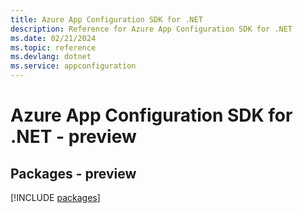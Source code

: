 ```yaml
---
title: Azure App Configuration SDK for .NET
description: Reference for Azure App Configuration SDK for .NET
ms.date: 02/21/2024
ms.topic: reference
ms.devlang: dotnet
ms.service: appconfiguration
---
```

# Azure App Configuration SDK for .NET - preview
## Packages - preview
[!INCLUDE [packages](app-configuration-index.md)]